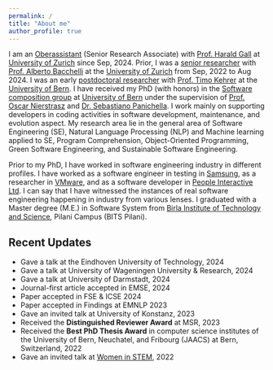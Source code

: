 ```yaml
---
permalink: /
title: "About me"
author_profile: true
---
```


<!--
<p align="center">
  <img src="http://localhost:4000/images/Pooja.JPG?raw=true" alt="Photo" style="width: 250px;"/> 
</p>
-->
I am an [Oberassistant](https://www.ifi.uzh.ch/en/seal.html) (Senior Research Associate) with [Prof. Harald Gall](https://www.ifi.uzh.ch/en/seal/people/gall.html) at [University of Zurich](https://www.uzh.ch/en.html)  since Sep, 2024.
Prior, I was a 
[senior researcher](https://www.ifi.uzh.ch/en/zest/people/pooja.html) with [Prof. Alberto Bacchelli](https://sback.it/) at the [University of Zurich](https://www.uzh.ch/en.html)  from Sep, 2022 to Aug 2024. 
I was an early [postdoctoral researcher](https://seg.inf.unibe.ch/team/) with [Prof. Timo Kehrer](https://seg.inf.unibe.ch/people/timo/) at the [University of Bern](https://www.unibe.ch/index_eng.html). I have received my PhD (with honors) in the [Software composition group](http://scg.unibe.ch/) at [University of Bern](https://www.unibe.ch/) under the supervision of [Prof. Oscar Nierstrasz](http://scg.unibe.ch/staff/oscar) and [Dr. Sebastiano Panichella](https://spanichella.github.io/).
I work mainly on supporting developers in coding activities in software development, maintenance, and evolution aspect.
My research area lie in the general area of Software Engineering (SE), Natural Language Processing (NLP) and Machine learning applied to SE, Program Comprehension, Object-Oriented Programming,  Green Software Engineering, and Sustainable Software Engineering.

Prior to my PhD, I have worked in software engineering industry in different profiles. I have worked as a software engineer in testing in [Samsung](https://research.samsung.com/sri-n), as a researcher in [VMware](https://www.vmware.com/), and as a software developer in [People Interactive Ltd](https://www.linkedin.com/company/atshaadidotcom/).
I can say that I have witnessed the instances of real software engineering happening in industry from various lenses.
I graduated with a Master degree (M.E.) in Software System from [Birla Institute of Technology and Science](https://www.bits-pilani.ac.in/Pilani/), Pilani Campus (BITS Pilani).


## Recent Updates
- Gave a talk at the Eindhoven University of Technology, 2024
- Gave a talk at University of Wageningen University & Research, 2024
- Gave a talk at University of Darmstadt, 2024
- Journal-first article accepted in EMSE, 2024
- Paper accepted in FSE & ICSE 2024
- Paper accepted in Findings at EMNLP 2023
- Gave an invited talk at University of Konstanz, 2023
- Received the **Distinguished Reviewer Award** at MSR, 2023
- Received the **Best PhD Thesis Award** in computer science institutes of the University of Bern, Neuchatel, and Fribourg (JAACS) at Bern, Switzerland, 2022
- Gave an invited talk at [Women in STEM](https://www.w-stem.org/), 2022